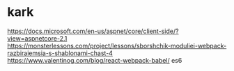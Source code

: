 # kark

https://docs.microsoft.com/en-us/aspnet/core/client-side/?view=aspnetcore-2.1
https://monsterlessons.com/project/lessons/sborshchik-moduliei-webpack-razbiraiemsia-s-shablonami-chast-4
https://www.valentinog.com/blog/react-webpack-babel/
es6
